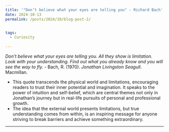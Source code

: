 ```yaml
---
title: '"Don’t believe what your eyes are telling you" - Richard Bach'
date: 2024-10-13
permalink: /posts/2024/10/blog-post-2/


tags:
  - Curiosity
 
---
```


*Don’t believe what your eyes are telling you. All they show is limitation. Look with your understanding. Find out what you already know and you will see the way to fly.* - Bach, R. (1970). *Jonathan Livingston Seagull*. Macmillan.


- This quote transcends the physical world and limitations, encouraging readers to trust their inner potential and imagination. It speaks to the power of intuition and self-belief, which are central themes not only in Jonathan’s journey but in real-life pursuits of personal and professional growth.
- The idea that the external world presents limitations, but true understanding comes from within, is an inspiring message for anyone striving to break barriers and achieve something extraordinary.
---

